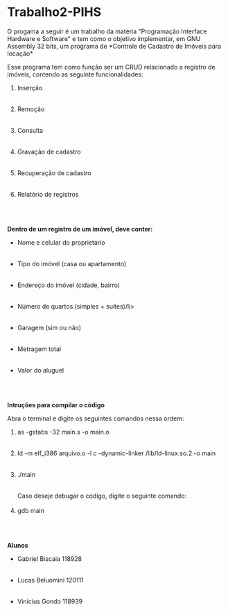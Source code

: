 # Trabalho2-PIHS
<p>O progama a seguir é um trabalho da matéria "Programação Interface Hardware e Software" e tem como o objetivo implementar, em GNU Assembly 32 bits, um programa de *Controle de Cadastro de Imóveis para locação*</p>

<p>Esse programa tem como função ser um CRUD relacionado a registro de imóveis, contendo as seguinte funcionalidades:</p>
<ol>
  <table><li>Inserção</li></table>
  <table><li>Remoção</li></table>
  <table><li>Consulta</li></table>
  <table><li>Gravação de cadastro</li></table>
  <table><li>Recuperação de cadastro </li></table>
  <table><li>Relatório de registros</li></table>
</ol>
<br>

<b>Dentro de um registro de um imóvel, deve conter:</b>
<ul>
  <table><li>Nome e celular do proprietário</li></table>
  <table><li>Tipo do imóvel (casa ou apartamento)</li></table>
  <table><li>Endereço do imóvel (cidade, bairro)</li></table>
  <table><li>Número de quartos (simples + suítes)/li></table>
  <table><li>Garagem (sim ou não)</li></table>
  <table><li>Metragem total</li></table>
  <table><li>Valor do aluguel</li></table>
</ul>
<br>

<b>Intruções para compilar o código</b>
<p>Abra o terminal e digite os seguintes comandos nessa ordem:</p>

<ol>
  <table><li>as -gstabs -32 main.s -o main.o</li></table>
  <table><li>ld -m elf_i386 arquivo.o -l c -dynamic-linker /lib/ld-linux.so.2 -o main</li></table>
  <table><li>./main</li></table>
  Caso deseje debugar o código, digite o seguinte comando:<br><br>
  <table><li>gdb main</li></table>
</ol>
<br>

<b>Alunos</b>
<ul>
  <li>Gabriel Biscaia   <table>118928</table></li>
  <li>Lucas Beluomini   <table>120111</table></li>
  <li>Vinicius Gondo    <table>118939</table></li>
</ul>


